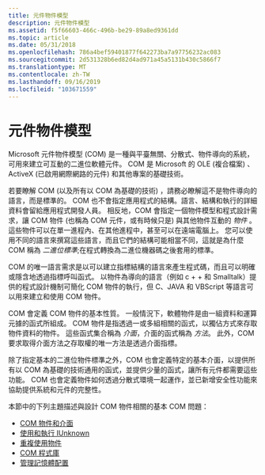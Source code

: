 ```yaml
---
title: 元件物件模型
description: 元件物件模型
ms.assetid: f5f66603-466c-496b-be29-89a8ed9361dd
ms.topic: article
ms.date: 05/31/2018
ms.openlocfilehash: 786a4bef59401877f642273ba7a97756232ac083
ms.sourcegitcommit: 2d531328b6ed82d4ad971a45a5131b430c5866f7
ms.translationtype: MT
ms.contentlocale: zh-TW
ms.lasthandoff: 09/16/2019
ms.locfileid: "103671559"
---
```

# <a name="the-component-object-model"></a>元件物件模型

Microsoft 元件物件模型 (COM) 是一種與平臺無關、分散式、物件導向的系統，可用來建立可互動的二進位軟體元件。 COM 是 Microsoft 的 OLE (複合檔案) 、ActiveX (已啟用網際網路的元件) 和其他專案的基礎技術。

若要瞭解 COM (以及所有以 COM 為基礎的技術) ，請務必瞭解這不是物件導向的語言，而是標準的。 COM 也不會指定應用程式的結構。語言、結構和執行的詳細資料會留給應用程式開發人員。 相反地，COM 會指定一個物件模型和程式設計需求，讓 COM 物件 (也稱為 COM 元件，或有時候只是) 與其他物件互動的 *物件* 。 這些物件可以在單一進程內、在其他進程中，甚至可以在遠端電腦上。 您可以使用不同的語言來撰寫這些語言，而且它們的結構可能相當不同，這就是為什麼 COM 稱為 *二進位標準*;在程式轉換為二進位機器碼之後套用的標準。

COM 的唯一語言需求是以可以建立指標結構的語言來產生程式碼，而且可以明確或隱含地透過指標呼叫函式。 以物件為導向的語言（例如 c + + 和 Smalltalk）提供的程式設計機制可簡化 COM 物件的執行，但 C、JAVA 和 VBScript 等語言可以用來建立和使用 COM 物件。

COM 會定義 COM 物件的基本性質。 一般情況下，軟體物件是由一組資料和運算元據的函式所組成。 COM 物件是指透過一或多組相關的函式，以獨佔方式來存取物件資料的物件。 這些函式集合稱為 *介面*，介面的函式稱為 *方法*。 此外，COM 要求取得介面方法之存取權的唯一方法是透過介面指標。

除了指定基本的二進位物件標準之外，COM 也會定義特定的基本介面，以提供所有以 COM 為基礎的技術通用的函式，並提供少量的函式，讓所有元件都需要這些功能。 COM 也會定義物件如何透過分散式環境一起運作，並已新增安全性功能來協助提供系統和元件的完整性。

本節中的下列主題描述與設計 COM 物件相關的基本 COM 問題：

-   [COM 物件和介面](com-objects-and-interfaces.md)
-   [使用和執行 IUnknown](using-and-implementing-iunknown.md)
-   [重複使用物件](reusing-objects.md)
-   [COM 程式庫](the-com-library.md)
-   [管理記憶體配置](managing-memory-allocation.md)

 

 




